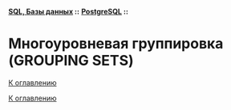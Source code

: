 **[SQL, Базы данных](../../README.md#sql-and-db) ::** 
**[PostgreSQL](../../README.md#sql-and-db-postgresql) ::**
# Многоуровневая группировка (GROUPING SETS)

<!--

-->

[К оглавлению](../../README.md#sql-and-db-postgresql)



[К оглавлению](../../README.md#sql-and-db-postgresql)
